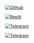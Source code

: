[![Github](https://img.shields.io/badge/Contact%20me-On%20Github-blue)](https://github.com/GODOP-ANKIT)

[![Replit](https://img.shields.io/badge/Contact%20me-On%20Replit-blue)](https://replit.com/@GODOP-ANKIT)

[![Telegram](https://img.shields.io/badge/Contact%20me-On%20Telegram-blue)](https://t.me/GODOPBOY)

[![Telegram](https://img.shields.io/badge/Contact%20me-On%20Telegram-blue)](https://t.me/GODOP_ANKIT)
